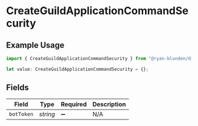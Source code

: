 # CreateGuildApplicationCommandSecurity

## Example Usage

```typescript
import { CreateGuildApplicationCommandSecurity } from "@ryan-blunden/discord/models/operations";

let value: CreateGuildApplicationCommandSecurity = {};
```

## Fields

| Field              | Type               | Required           | Description        |
| ------------------ | ------------------ | ------------------ | ------------------ |
| `botToken`         | *string*           | :heavy_minus_sign: | N/A                |